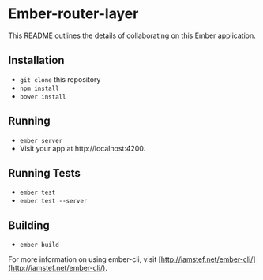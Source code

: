 # Ember-router-layer

This README outlines the details of collaborating on this Ember application.

## Installation

* `git clone` this repository
* `npm install`
* `bower install`

## Running

* `ember server`
* Visit your app at http://localhost:4200.

## Running Tests

* `ember test`
* `ember test --server`

## Building

* `ember build`

For more information on using ember-cli, visit [http://iamstef.net/ember-cli/](http://iamstef.net/ember-cli/).
